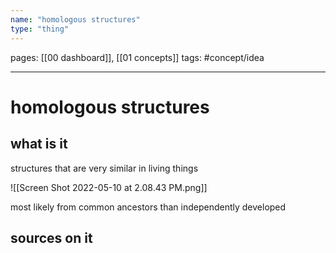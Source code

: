 ```yaml
---
name: "homologous structures"
type: "thing"
---
```

pages: [[00 dashboard]], [[01 concepts]]
tags: #concept/idea

___

# homologous structures 

## what is it
structures that are very similar in living things

![[Screen Shot 2022-05-10 at 2.08.43 PM.png]]

most likely from common ancestors than independently developed 

## sources on it